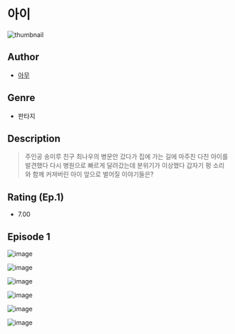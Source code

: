 # 아이
![thumbnail](https://image-comic.pstatic.net/user_contents_data/challenge_comic/2023/05/23/361103/upload_3486121674010605619_480x623.jpeg)

## Author
- [아무](https://comic.naver.com/artistTitle?id=361103)

## Genre
- 판타지

## Description
> 주인공 송미루 친구 최나우의 병문안 갔다가 집에 가는 길에 마주친 다친 아이를 발견했다 다시 병원으로 빠르게 달려갔는데 분위기가 이상했다 갑자기 펑 소리 와 함께 커져버린 아이 앞으로 벌어질 이야기들은?


## Rating (Ep.1)
- 7.00

## Episode 1
![image](https://image-comic.pstatic.net/user_contents_data/challenge_comic/2023/05/24/361103/upload_3618132566964648033.jpeg)

![image](https://image-comic.pstatic.net/user_contents_data/challenge_comic/2023/05/24/361103/upload_3905574382859204150.jpeg)

![image](https://image-comic.pstatic.net/user_contents_data/challenge_comic/2023/05/24/361103/upload_3558798318764582498.jpeg)

![image](https://image-comic.pstatic.net/user_contents_data/challenge_comic/2023/05/24/361103/upload_7149524028606734901.jpeg)

![image](https://image-comic.pstatic.net/user_contents_data/challenge_comic/2023/05/24/361103/upload_4049922873477904690.jpeg)

![image](https://image-comic.pstatic.net/user_contents_data/challenge_comic/2023/05/24/361103/upload_3833470622134188086.jpeg)
